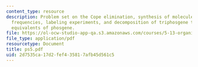 ```yaml
---
content_type: resource
description: Problem set on the Cope elimination, synthesis of molecules, IR stretching
  frequencies, labeling experiments, and decomposition of triphosgene to form three
  equivalents of phosgene.
file: https://ol-ocw-studio-app-qa.s3.amazonaws.com/courses/5-13-organic-chemistry-ii-fall-2003/2d7535ca17d2fef435817afb45d561c5_ps5.pdf
file_type: application/pdf
resourcetype: Document
title: ps5.pdf
uid: 2d7535ca-17d2-fef4-3581-7afb45d561c5
---
```

